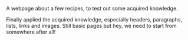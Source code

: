 A webpage about a few recipes, to test out some acquired knowledge.

Finally applied the acquired knowledge, especially headers, paragraphs, lists, links and images.
Still basic pages but hey, we need to start from somewhere after all!